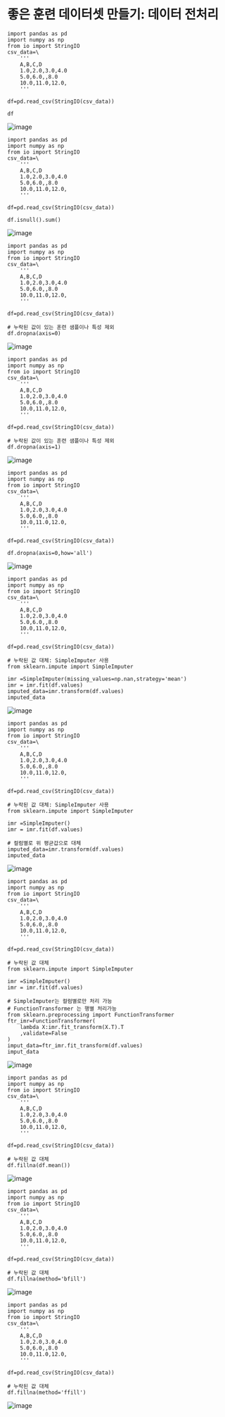 # 좋은 훈련 데이터셋 만들기: 데이터 전처리

```
import pandas as pd
import numpy as np
from io import StringIO
csv_data=\
    '''
    A,B,C,D
    1.0,2.0,3.0,4.0
    5.0,6.0,,8.0
    10.0,11.0,12.0,
    '''
    
df=pd.read_csv(StringIO(csv_data))

df
```

![image](https://github.com/user-attachments/assets/23ef7c0a-79a2-4e5b-b68f-62aeb78078e7)

```
import pandas as pd
import numpy as np
from io import StringIO
csv_data=\
    '''
    A,B,C,D
    1.0,2.0,3.0,4.0
    5.0,6.0,,8.0
    10.0,11.0,12.0,
    '''
    
df=pd.read_csv(StringIO(csv_data))

df.isnull().sum()
```
![image](https://github.com/user-attachments/assets/ae6db08a-b8c7-4153-aabe-d88a367b058c)

```
import pandas as pd
import numpy as np
from io import StringIO
csv_data=\
    '''
    A,B,C,D
    1.0,2.0,3.0,4.0
    5.0,6.0,,8.0
    10.0,11.0,12.0,
    '''
    
df=pd.read_csv(StringIO(csv_data))

# 누락된 값이 있는 훈련 샘플이나 특성 제외
df.dropna(axis=0)
```
![image](https://github.com/user-attachments/assets/a27ee251-507d-46df-a439-405f2cfb550d)

```
import pandas as pd
import numpy as np
from io import StringIO
csv_data=\
    '''
    A,B,C,D
    1.0,2.0,3.0,4.0
    5.0,6.0,,8.0
    10.0,11.0,12.0,
    '''
    
df=pd.read_csv(StringIO(csv_data))

# 누락된 값이 있는 훈련 샘플이나 특성 제외
df.dropna(axis=1)
```
![image](https://github.com/user-attachments/assets/f6c3f9c7-65fe-4184-9b9d-89982c109ac0)

```
import pandas as pd
import numpy as np
from io import StringIO
csv_data=\
    '''
    A,B,C,D
    1.0,2.0,3.0,4.0
    5.0,6.0,,8.0
    10.0,11.0,12.0,
    '''
    
df=pd.read_csv(StringIO(csv_data))

df.dropna(axis=0,how='all')
```
![image](https://github.com/user-attachments/assets/b1b5c67c-601a-43ca-ac4e-73ccd913cd61)

```
import pandas as pd
import numpy as np
from io import StringIO
csv_data=\
    '''
    A,B,C,D
    1.0,2.0,3.0,4.0
    5.0,6.0,,8.0
    10.0,11.0,12.0,
    '''
    
df=pd.read_csv(StringIO(csv_data))

# 누락된 값 대체: SimpleImputer 사용
from sklearn.impute import SimpleImputer

imr =SimpleImputer(missing_values=np.nan,strategy='mean')
imr = imr.fit(df.values)
imputed_data=imr.transform(df.values)
imputed_data
```
![image](https://github.com/user-attachments/assets/c6f88be8-e8dd-461f-b1f6-18d85dcf0fa1)

```
import pandas as pd
import numpy as np
from io import StringIO
csv_data=\
    '''
    A,B,C,D
    1.0,2.0,3.0,4.0
    5.0,6.0,,8.0
    10.0,11.0,12.0,
    '''
    
df=pd.read_csv(StringIO(csv_data))

# 누락된 값 대체: SimpleImputer 사용
from sklearn.impute import SimpleImputer

imr =SimpleImputer()
imr = imr.fit(df.values)

# 컬럼별로 위 평균갑으로 대체
imputed_data=imr.transform(df.values)
imputed_data
```
![image](https://github.com/user-attachments/assets/9f5894f2-fba7-41b0-9749-38f54ccfb733)

```
import pandas as pd
import numpy as np
from io import StringIO
csv_data=\
    '''
    A,B,C,D
    1.0,2.0,3.0,4.0
    5.0,6.0,,8.0
    10.0,11.0,12.0,
    '''
    
df=pd.read_csv(StringIO(csv_data))

# 누락된 값 대체
from sklearn.impute import SimpleImputer

imr =SimpleImputer()
imr = imr.fit(df.values)

# SimpleImputer는 컬럼별로만 처리 가능
# FunctionTransformer 는 행별 처리가능
from sklearn.preprocessing import FunctionTransformer
ftr_imr=FunctionTransformer(
    lambda X:imr.fit_transform(X.T).T
    ,validate=False
)
imput_data=ftr_imr.fit_transform(df.values)
imput_data
```
![image](https://github.com/user-attachments/assets/80c1526f-cc3c-4f82-af6a-2753c9a4ef8c)

```
import pandas as pd
import numpy as np
from io import StringIO
csv_data=\
    '''
    A,B,C,D
    1.0,2.0,3.0,4.0
    5.0,6.0,,8.0
    10.0,11.0,12.0,
    '''
    
df=pd.read_csv(StringIO(csv_data))

# 누락된 값 대체
df.fillna(df.mean())
```
![image](https://github.com/user-attachments/assets/26e6d393-0dd2-45fa-adf7-989b820b4563)

```
import pandas as pd
import numpy as np
from io import StringIO
csv_data=\
    '''
    A,B,C,D
    1.0,2.0,3.0,4.0
    5.0,6.0,,8.0
    10.0,11.0,12.0,
    '''
    
df=pd.read_csv(StringIO(csv_data))

# 누락된 값 대체
df.fillna(method='bfill')
```
![image](https://github.com/user-attachments/assets/92fc87e2-510d-4571-a0ac-13126efeb4b7)

```
import pandas as pd
import numpy as np
from io import StringIO
csv_data=\
    '''
    A,B,C,D
    1.0,2.0,3.0,4.0
    5.0,6.0,,8.0
    10.0,11.0,12.0,
    '''
    
df=pd.read_csv(StringIO(csv_data))

# 누락된 값 대체
df.fillna(method='ffill')
```
![image](https://github.com/user-attachments/assets/6c7273dd-ebee-4ca4-b34a-9f0dc8fad6fe)
